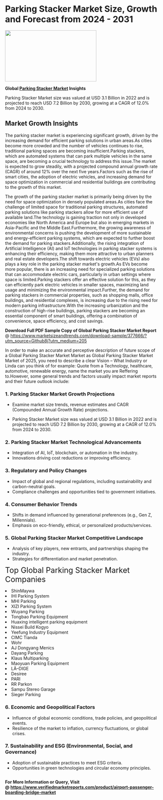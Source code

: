 <H1>Parking Stacker Market Size, Growth and Forecast from 2024 - 2031</H1><img class="aligncenter size-medium wp-image-584254" src="https://thirdeyenews.in/wp-content/uploads/2024/09/Global-Market-Research-300x168.jpeg" alt="" width="300" height="168" /><p><strong>Global&nbsp;<a href="https://www.marketsizeandtrends.com/download-sample/377666/?utm_source=Github8j?utm_medium=205">Parking Stacker Market</a> Insights</strong></p><p>Parking Stacker Market size was valued at USD 3.1 Billion in 2022 and is projected to reach USD 7.2 Billion by 2030, growing at a CAGR of 12.0% from 2024 to 2030.</p><p><h2>Market Growth Insights</h2> <p>The parking stacker market is experiencing significant growth, driven by the increasing demand for efficient parking solutions in urban areas.As cities become more crowded and the number of vehicles continues to rise, traditional parking spaces are becoming insufficient.Parking stackers, which are automated systems that can park multiple vehicles in the same space, are becoming a crucial technology to address this issue.The market is expected to grow steadily, with a projected compound annual growth rate (CAGR) of around 12% over the next five years.Factors such as the rise of smart cities, the adoption of electric vehicles, and increasing demand for space optimization in commercial and residential buildings are contributing to the growth of this market.</p> <p>The growth of the parking stacker market is primarily being driven by the need for space optimization in densely populated areas.As cities face the challenge of limited space for traditional parking structures, automated parking solutions like parking stackers allow for more efficient use of available land.The technology is gaining traction not only in developed economies like North America and Europe but also in emerging markets in Asia-Pacific and the Middle East.Furthermore, the growing awareness of environmental concerns is pushing the development of more sustainable and energy-efficient parking systems, which are expected to further boost the demand for parking stackers.Additionally, the rising integration of Artificial Intelligence (AI) and IoT technologies in parking stacker systems is enhancing their efficiency, making them more attractive to urban planners and real estate developers.The shift towards electric vehicles (EVs) also plays a key role in the parking stacker market's growth.As EVs become more popular, there is an increasing need for specialized parking solutions that can accommodate electric cars, particularly in urban settings where space is limited.Parking stackers offer an effective solution for this, as they can efficiently park electric vehicles in smaller spaces, maximizing land usage and minimizing the environmental impact.Further, the demand for parking stackers in commercial properties, such as shopping malls, office buildings, and residential complexes, is increasing due to the rising need for modern parking infrastructure.With the increasing urbanization and the construction of high-rise buildings, parking stackers are becoming an essential component of smart buildings, offering a combination of convenience, space efficiency, and cost savings.<p><span class=""><strong>Download Full PDF Sample Copy of Global Parking Stacker Market Report</strong> @ <a href="https://www.marketsizeandtrends.com/download-sample/377666/?utm_source=Github8j?utm_medium=205" target="_blank">https://www.marketsizeandtrends.com/download-sample/377666/?utm_source=Github8j?utm_medium=205</a></span></p><p>In order to make an accurate and perceptive description of future scope of a Global&nbsp;Parking Stacker Market Market as Global&nbsp;Parking Stacker Market Market of 2025, you need to describe a clear Vision &ndash; What Industry or Linda can you think of for example: Quote from a Technology, healthcare, automotive, renewable energy, name the market you are Reffering to.However, some general trends and factors usually impact market reports and their future outlook include:</p><h3>1.&nbsp;<strong>Parking Stacker Market Growth Projections</strong></h3><ul><li>Examine market size trends, revenue estimates and CAGR (Compounded Annual Growth Rate) projections.</li><li><p>Parking Stacker Market size was valued at USD 3.1 Billion in 2022 and is projected to reach USD 7.2 Billion by 2030, growing at a CAGR of 12.0% from 2024 to 2030.</p></li></ul><h3>2.&nbsp;<strong>Parking Stacker Market Technological Advancements</strong></h3><ul><li>Integration of AI, IoT, blockchain, or automation in the industry.</li><li>Innovations driving cost reductions or improving efficiency.</li></ul><h3>3.&nbsp;<strong>Regulatory and Policy Changes</strong></h3><ul><li>Impact of global and regional regulations, including sustainability and carbon-neutral goals.</li><li>Compliance challenges and opportunities tied to government initiatives.</li></ul><h3>4.&nbsp;<strong>Consumer Behavior Trends</strong></h3><ul><li>Shifts in demand influenced by generational preferences (e.g., Gen Z, Millennials).</li><li>Emphasis on eco-friendly, ethical, or personalized products/services.</li></ul><h3>5.&nbsp;<strong>Global Parking Stacker Market Competitive Landscape</strong></h3><ul><li>Analysis of key players, new entrants, and partnerships shaping the industry.</li><li>Strategies for differentiation and market penetration.</li></ul><p data-pm-slice="1 1 []"><span style="color: inherit; font-family: inherit; font-size: 25px;">Top Global Parking Stacker Market Companies</span></p><div class="" data-test-id=""><p><li>ShinMaywa</li><li> IHI Parking System</li><li> MHI Parking</li><li> XIZI Parking System</li><li> Wuyang Parking</li><li> Tongbao Parking Equipment</li><li> Huaxing intelligent parking equipment</li><li> Nissei Build Kogyo</li><li> Yeefung Industry Equipment</li><li> CIMC Tianda</li><li> Wohr</li><li> AJ Dongyang Menics</li><li> Dayang Parking</li><li> Klaus Multiparking</li><li> Maoyuan Parking Equipment</li><li> LÃ–DIGE</li><li> Desiree</li><li> PARI</li><li> RR Parkon</li><li> Sampu Stereo Garage</li><li> Sieger Parking</li></p></div><h3>6.&nbsp;<strong>Economic and Geopolitical Factors</strong></h3><ul><li>Influence of global economic conditions, trade policies, and geopolitical events.</li><li>Resilience of the market to inflation, currency fluctuations, or global crises.</li></ul><h3>7.&nbsp;<strong>Sustainability and ESG (Environmental, Social, and Governance)</strong></h3><ul><li>Adoption of sustainable practices to meet ESG criteria.</li><li>Opportunities in green technologies and circular economy principles.</li></ul><h2><strong style="font-size: 14px;">For More Information or Query, Visit @&nbsp;</strong><a style="background-color: #ffffff; font-size: 14px;" href="https://www.marketsizeandtrends.com/report/parking-stacker-market/" target="_blank">https://www.verifiedmarketreports.com/product/airport-passenger-boarding-bridge-market</a></h2>